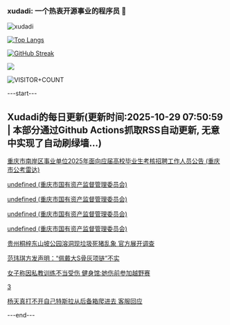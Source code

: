 ### xudadi: 一个热衷开源事业的程序员 👋

![xudadi](https://github-readme-stats-git-masterorgs-github-readme-stats-team.vercel.app/api?username=xudadi)

[![Top Langs](https://github-readme-stats.vercel.app/api/top-langs/?username=xudadi)](https://github.com/anuraghazra/github-readme-stats)

[![GitHub Streak](https://streak-stats.demolab.com?user=xudadi&locale=zh_Hans)](https://git.io/streak-stats)

![](https://raw.githubusercontent.com/xudadi/xudadi/main/assets/github-contribution-grid-snake.svg)

![VISITOR+COUNT](https://komarev.com/ghpvc/?username=xudadi&label=VISITOR+COUNT)


---start---

## Xudadi的每日更新(更新时间:2025-10-29 07:50:59 | 本部分通过Github Actions抓取RSS自动更新, 无意中实现了自动刷绿墙...)

[重庆市南岸区事业单位2025年面向应届高校毕业生考核招聘工作人员公告 (重庆市公考雷达)](https://www.gongkaoleida.com/article/2667143)

[undefined (重庆市国有资产监督管理委员会)](https://dadilab.github.io/feeds/all.xml)

[undefined (重庆市国有资产监督管理委员会)](https://dadilab.github.io/feeds/all.xml)

[undefined (重庆市国有资产监督管理委员会)](https://dadilab.github.io/feeds/all.xml)

[undefined (重庆市国有资产监督管理委员会)](https://dadilab.github.io/feeds/all.xml)

[贵州桐梓东山坡公园溶洞现垃圾死猪乱象 官方展开调查](https://m.163.com/news/article/KD06OGF805345ARG.html)

[范玮琪方发声明：“佩戴大S骨灰项链”不实](https://m.163.com/news/article/KD05NINH05345ARG.html)

[女子称因私教训练不当受伤 健身馆:她伤前参加越野赛](https://m.163.com/news/article/KD00TCNJ051492T3.html)

[3](https://m.163.com/touch/news/sub/domestic)

[杨天真打不开自己特斯拉从后备箱爬进去 客服回应](https://m.163.com/news/article/KCVVIMN0053469LG.html)

---end---
